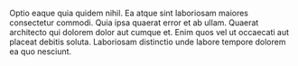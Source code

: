 Optio eaque quia quidem nihil. Ea atque sint laboriosam maiores consectetur commodi. Quia ipsa quaerat error et ab ullam. Quaerat architecto qui dolorem dolor aut cumque et. Enim quos vel ut occaecati aut placeat debitis soluta. Laboriosam distinctio unde labore tempore dolorem ea quo nesciunt.